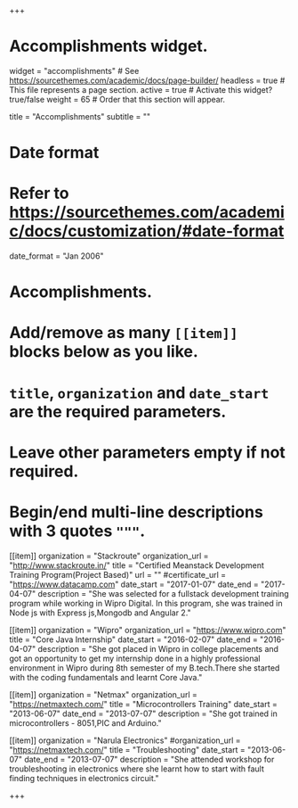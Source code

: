 +++
# Accomplishments widget.
widget = "accomplishments"  # See https://sourcethemes.com/academic/docs/page-builder/
headless = true  # This file represents a page section.
active = true  # Activate this widget? true/false
weight = 65  # Order that this section will appear.

title = "Accomplish&shy;ments"
subtitle = ""

# Date format
#   Refer to https://sourcethemes.com/academic/docs/customization/#date-format
date_format = "Jan 2006"

# Accomplishments.
#   Add/remove as many `[[item]]` blocks below as you like.
#   `title`, `organization` and `date_start` are the required parameters.
#   Leave other parameters empty if not required.
#   Begin/end multi-line descriptions with 3 quotes `"""`.

[[item]]
  organization = "Stackroute"
  organization_url = "http://www.stackroute.in/"
  title = "Certified Meanstack Development Training Program(Project Based)"
  url = ""
  #certificate_url = "https://www.datacamp.com"
  date_start = "2017-01-07"
  date_end = "2017-04-07"
  description = "She was selected for a fullstack development training program while working in Wipro Digital. In this program, she was trained in Node js with Express js,Mongodb and Angular 2."

[[item]]
  organization = "Wipro"
  organization_url = "https://www.wipro.com"
  title = "Core Java Internship"
  date_start = "2016-02-07"
  date_end = "2016-04-07"
  description = "She got placed in Wipro in college placements and got an opportunity to get my internship done in a highly professional environment in Wipro during 8th semester of my B.tech.There she started with the coding fundamentals and learnt Core Java."
  
  [[item]]
  organization = "Netmax"
  organization_url = "https://netmaxtech.com/"
  title = "Microcontrollers Training"
  date_start = "2013-06-07"
  date_end = "2013-07-07"
  description = "She got trained in microcontrollers - 8051,PIC and Arduino."

  [[item]]
  organization = "Narula Electronics"
  #organization_url = "https://netmaxtech.com/"
  title = "Troubleshooting"
  date_start = "2013-06-07"
  date_end = "2013-07-07"
  description = "She attended workshop for troubleshooting in electronics where she learnt how to start with fault finding techniques in electronics circuit."

+++

